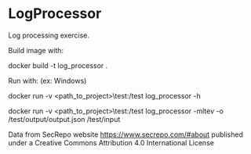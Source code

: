 # LogProcessor
Log processing exercise.


Build image with:

docker build -t log_processor .

Run with: (ex: Windows)

docker run -v <path_to_project>\test:/test log_processor -h

docker run -v <path_to_project>\test:/test log_processor -mltev -o /test/output/output.json /test/input

Data from SecRepo website https://www.secrepo.com/#about published under a Creative Commons Attribution 4.0
International License


